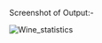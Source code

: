 Screenshot of Output:- 

![Wine_statistics](https://github.com/RAVI-VISHNOLIYA/Wine_Statistics/assets/34834186/20423a3c-b5ce-425a-b1c6-20f9cd43a8a7)